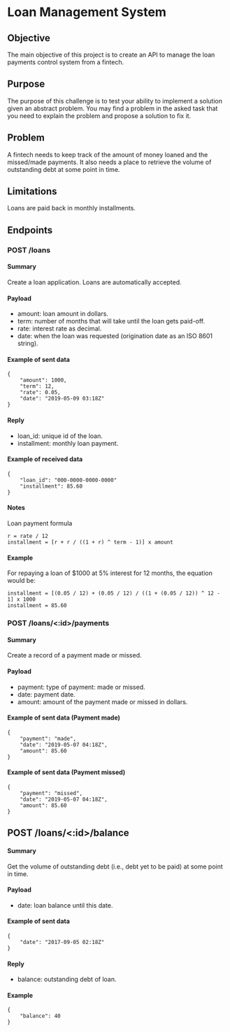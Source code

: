 # Loan Management System

## Objective
The main objective of this project is to create an API to manage the loan payments control system from a fintech.

## Purpose
The purpose of this challenge is to test your ability to implement a solution given an abstract problem. You may find a problem in the asked task that you need to explain the problem and propose a solution to fix it. 

## Problem
A fintech needs to keep track of the amount of money loaned and the missed/made payments. It also needs a place to retrieve the volume of outstanding debt at some point in time.

## Limitations
Loans are paid back in monthly installments.

## Endpoints

### POST /loans

#### Summary

Create a loan application. Loans are automatically accepted.

#### Payload

- amount: loan amount in dollars.
- term: number of months that will take until the loan gets paid-off.
- rate: interest rate as decimal.
- date: when the loan was requested (origination date as an ISO 8601 string).

#### Example of sent data

    {
        "amount": 1000,
        "term": 12,
        "rate": 0.05,
        "date": "2019-05-09 03:18Z"
    }

#### Reply

- loan_id: unique id of the loan. 
- installment: monthly loan payment.

#### Example of received data

    {
        "loan_id": "000-0000-0000-0000"
        "installment": 85.60
    }

#### Notes

Loan payment formula

    r = rate / 12
    installment = [r + r / ((1 + r) ^ term - 1)] x amount

#### Example

For repaying a loan of $1000 at 5% interest for 12 months, the equation would be:

    installment = [(0.05 / 12) + (0.05 / 12) / ((1 + (0.05 / 12)) ^ 12 - 1] x 1000
    installment = 85.60

### POST /loans/<:id>/payments

#### Summary

Create a record of a payment made or missed.

#### Payload

- payment: type of payment: made or missed.
- date: payment date.
- amount: amount of the payment made or missed in dollars.
    
#### Example of sent data (Payment made)

    {
        "payment": "made",
        "date": "2019-05-07 04:18Z",
        "amount": 85.60
    }

#### Example of sent data (Payment missed)

    {
        "payment": "missed",
        "date": "2019-05-07 04:18Z",
        "amount": 85.60
    }

## POST /loans/<:id>/balance

#### Summary

Get the volume of outstanding debt (i.e., debt yet to be paid) at some point in time.

#### Payload

- date: loan balance until this date.

#### Example of sent data

    {
        "date": "2017-09-05 02:18Z"
    }

#### Reply

- balance: outstanding debt of loan.

#### Example

    {
        "balance": 40
    }